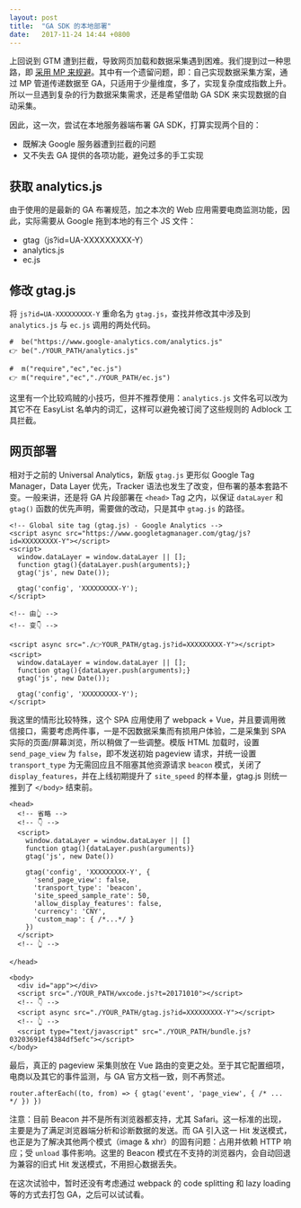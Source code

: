 ```yaml
---
layout: post
title:  "GA SDK 的本地部署"
date:   2017-11-24 14:44 +0800
---
```

上回说到 GTM 遭到拦截，导致网页加载和数据采集遇到困难。我们提到过一种思路，即 [采用 MP 来规避](/blog/across-the-firewall-with-measurement-protocol.html#article)。其中有一个遗留问题，即：自己实现数据采集方案，通过 MP 管道传递数据至 GA，只适用于少量维度，多了，实现复杂度成指数上升。所以一旦遇到复杂的行为数据采集需求，还是希望借助 GA SDK 来实现数据的自动采集。

因此，这一次，尝试在本地服务器端布署 GA SDK，打算实现两个目的：

- 既解决 Google 服务器遭到拦截的问题
- 又不失去 GA 提供的各项功能，避免过多的手工实现

## 获取 analytics.js

由于使用的是最新的 GA 布署规范，加之本次的 Web 应用需要电商监测功能，因此，实际需要从 Google 拖到本地的有三个 JS 文件：
- gtag（js?id=UA-XXXXXXXXX-Y）
- analytics.js
- ec.js

## 修改 gtag.js

将 `js?id=UA-XXXXXXXXX-Y` 重命名为 `gtag.js`，查找并修改其中涉及到 `analytics.js` 与 `ec.js` 调用的两处代码。

```
#  be("https://www.google-analytics.com/analytics.js"
👉 be("./YOUR_PATH/analytics.js"

#  m("require","ec","ec.js")
👉 m("require","ec","./YOUR_PATH/ec.js")
```

这里有一个比较鸡贼的小技巧，但并不推荐使用：`analytics.js` 文件名可以改为其它不在 EasyList 名单内的词汇，这样可以避免被订阅了这些规则的 Adblock 工具拦截。

## 网页部署

相对于之前的 Universal Analytics，新版 `gtag.js` 更形似 Google Tag Manager，Data Layer 优先，Tracker 语法也发生了改变，但布署的基本套路不变。一般来讲，还是将 GA 片段部署在 `<head>` Tag 之内，以保证 `dataLayer` 和 `gtag()` 函数的优先声明，需要做的改动，只是其中 `gtag.js` 的路径。

```
<!-- Global site tag (gtag.js) - Google Analytics -->
<script async src="https://www.googletagmanager.com/gtag/js?id=XXXXXXXXX-Y"></script>
<script>
  window.dataLayer = window.dataLayer || [];
  function gtag(){dataLayer.push(arguments);}
  gtag('js', new Date());

  gtag('config', 'XXXXXXXXX-Y');
</script>

<!-- 由👆 -->
<!-- 变👇 -->

<script async src="./👉YOUR_PATH/gtag.js?id=XXXXXXXXX-Y"></script>
<script>
  window.dataLayer = window.dataLayer || [];
  function gtag(){dataLayer.push(arguments);}
  gtag('js', new Date());

  gtag('config', 'XXXXXXXXX-Y');
</script>

```

我这里的情形比较特殊，这个 SPA 应用使用了 webpack + Vue，并且要调用微信接口，需要考虑两件事，一是不因数据采集而有损用户体验，二是采集到 SPA 实际的页面/屏幕浏览，所以稍做了一些调整。模版 HTML 加载时，设置 `send_page_view` 为 `false`，即不发送初始 pageview 请求，并统一设置 `transport_type` 为无需回应且不阻塞其他资源请求 `beacon` 模式，关闭了 `display_features`，并在上线初期提升了 `site_speed` 的样本量，gtag.js 则统一推到了 `</body>` 结束前。

```
<head>
  <!-- 省略 -->
  <!-- 👇 -->
  <script>
    window.dataLayer = window.dataLayer || []
    function gtag(){dataLayer.push(arguments)}
    gtag('js', new Date())

    gtag('config', 'XXXXXXXXX-Y', {
      'send_page_view': false,
      'transport_type': 'beacon',
      'site_speed_sample_rate': 50,
      'allow_display_features': false,
      'currency': 'CNY',
      'custom_map': { /*...*/ }
    })
  </script>
  <!-- 👆 -->

</head>

<body>
  <div id="app"></div>
  <script src="./YOUR_PATH/wxcode.js?t=20171010"></script>
  <!-- 👇 -->
  <script async src="./YOUR_PATH/gtag.js?id=XXXXXXXXX-Y"></script>
  <!-- 👆 -->
  <script type="text/javascript" src="./YOUR_PATH/bundle.js?03203691ef4384df5efc"></script>
</body>
```

最后，真正的 pageview 采集则放在 Vue 路由的变更之处。至于其它配置细项，电商以及其它的事件监测，与 GA 官方文档一致，则不再赘述。

```
router.afterEach((to, from) => { gtag('event', 'page_view', { /* ... */ }) })
```

注意：目前 Beacon 并不是所有浏览器都支持，尤其 Safari。这一标准的出现，主要是为了满足浏览器端分析和诊断数据的发送。而 GA 引入这一 Hit 发送模式，也正是为了解决其他两个模式（image & xhr）的固有问题：占用并依赖 HTTP 响应；受 `unload` 事件影响。这里的 Beacon 模式在不支持的浏览器内，会自动回退为兼容的旧式 Hit 发送模式，不用担心数据丢失。

在这次试验中，暂时还没有考虑通过 webpack 的 code splitting 和 lazy loading 等的方式去打包 GA，之后可以试试看。

